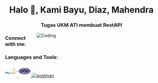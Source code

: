 <h1 align="center">Halo 👋, Kami Bayu, Diaz, Mahendra</h1>
<h3 align="center">Tugas UKM ATI membuat RestAPI</h3>
<img align="right" alt="Coding" width="400" src="https://media3.giphy.com/media/v1.Y2lkPTc5MGI3NjExcTZlOHQ5eXAwODNteGxxZXNwNjFtZTIzMTFhbWs3bHo1d2VubHU4eSZlcD12MV9pbnRlcm5hbF9naWZfYnlfaWQmY3Q9Zw/y5OffROvBod0s/giphy.gif">

<h3 align="left">Connect with me:</h3>
<p align="left">
</p>

<h3 align="left">Languages and Tools:</h3>
<p align="left"> <a href="https://www.mysql.com/" target="_blank" rel="noreferrer"> <img src="https://raw.githubusercontent.com/devicons/devicon/master/icons/mysql/mysql-original-wordmark.svg" alt="mysql" width="40" height="40"/> </a> <a href="https://www.php.net" target="_blank" rel="noreferrer"> <img src="https://raw.githubusercontent.com/devicons/devicon/master/icons/php/php-original.svg" alt="php" width="40" height="40"/> </a> <a href="https://postman.com" target="_blank" rel="noreferrer"> <img src="https://www.vectorlogo.zone/logos/getpostman/getpostman-icon.svg" alt="postman" width="40" height="40"/> </a> </p>
